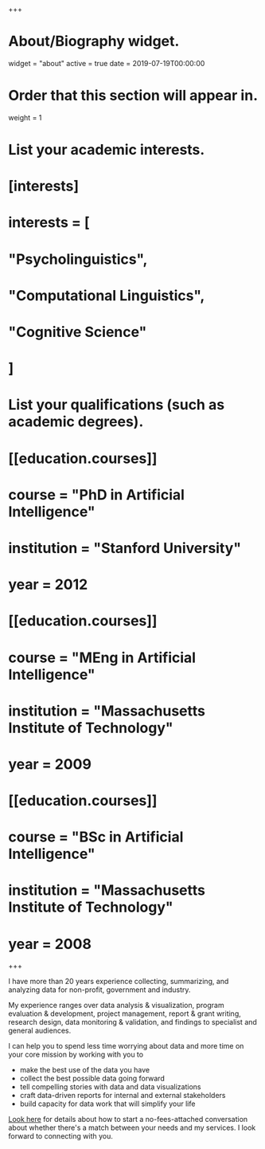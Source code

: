 +++
# About/Biography widget.
widget = "about"
active = true
date = 2019-07-19T00:00:00

# Order that this section will appear in.
weight = 1

# List your academic interests.
# [interests]
# interests = [
#   "Psycholinguistics",
#   "Computational Linguistics",
#   "Cognitive Science"
# ]

# List your qualifications (such as academic degrees).
# [[education.courses]]
#  course = "PhD in Artificial Intelligence"
#  institution = "Stanford University"
#  year = 2012

# [[education.courses]]
#  course = "MEng in Artificial Intelligence"
#  institution = "Massachusetts Institute of Technology"
#  year = 2009

# [[education.courses]]
#  course = "BSc in Artificial Intelligence"
#  institution = "Massachusetts Institute of Technology"
#  year = 2008

+++

I have more than 20 years experience collecting, summarizing, and analyzing data for non-profit, government and industry.

My experience ranges over data analysis & visualization, program evaluation & development, project management, report & grant writing, research design, data monitoring & validation, and  findings to specialist and general audiences.

I can help you to spend less time worrying about data and more time on your core mission by working with you to

- make the best use of the data you have
- collect the best possible data going forward
- tell compelling stories with data and data visualizations
- craft data-driven reports for internal and external stakeholders
- build capacity for data work that will simplify your life

[Look here](/consulting) for details about how to start a no-fees-attached conversation about whether there's a match between your needs and my services. I look forward to connecting with you.

